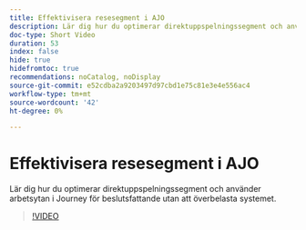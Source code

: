 ```yaml
---
title: Effektivisera resesegment i AJO
description: Lär dig hur du optimerar direktuppspelningssegment och använder arbetsytan i Journey för beslutsfattande utan att överbelasta systemet.
doc-type: Short Video
duration: 53
index: false
hide: true
hidefromtoc: true
recommendations: noCatalog, noDisplay
source-git-commit: e52cdba2a9203497d97cbd1e75c81e3e4e556ac4
workflow-type: tm+mt
source-wordcount: '42'
ht-degree: 0%

---
```



# Effektivisera resesegment i AJO

Lär dig hur du optimerar direktuppspelningssegment och använder arbetsytan i Journey för beslutsfattande utan att överbelasta systemet.

<!-- 62_S522_3442522_52_streamlining-journey-segments-in-ajo -->
>[!VIDEO](https://video.tv.adobe.com/v/3458244/?learn=on&enablevpops=true)
